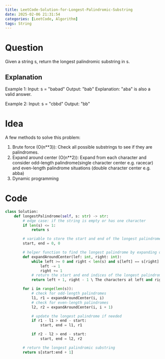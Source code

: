 ```yaml
---
title: LeetCode-Solution-for-Longest-Palindromic-Substring
date: 2025-02-06 21:31:54
categories: [LeetCode, Algorithm]
tags: String
---
```


# Question

Given a string s, return the longest palindromic substring in s.

## Explanation

Example 1:
Input: s = "babad"
Output: "bab"
Explanation: "aba" is also a valid answer.

Example 2:
Input: s = "cbbd"
Output: "bb"

# Idea

A few methods to solve this problem:

1. Brute force (O(n\*\*3)): Check all possible substrings to see if they are palindromes.
2. Expand around center (O(n\*\*2)): Expand from each character and consider odd-length palindrome(single character center e.g. racecar) and even-length palindrome situations (double character center e.g. abba)
3. Dynamic programming

# Code

```python
class Solution:
    def longestPalindrome(self, s: str) -> str:
        # edge case: if the string is empty or has one character
        if len(s) <= 1:
            return s

        # variable to store the start and end of the longest palindrome
        start, end = 0, 0

        # helper function to find the longest palindrome by expanding outward from a center point
        def expandAroundCenter(lef: int, right: int):
            while left >= 0 and right < len(s) and s[left] == s[right]:
                left -= 1
                right += 1
            # return the start and end indices of the longest palindrome
            return left + 1, right - 1 \ The characters at left and right are no longer equal or the indices are out of bounds. The longest palindrome ends just before this point

        for i in range(len(s)):
            # check for odd-length palindromes
            l1, r1 = expandAroundCenter(i, i)
            # check for even-length palindromes
            l2, r2 = expandAroundCenter(i, i + 1)

            # update the longest palindrome if needed
            if r1 - l1 > end - start:
                start, end = l1, r1

            if r2 - l2 > end - start:
                start, end = l2, r2

        # return the longest palindromic substring
        return s[start:end + 1]





```
